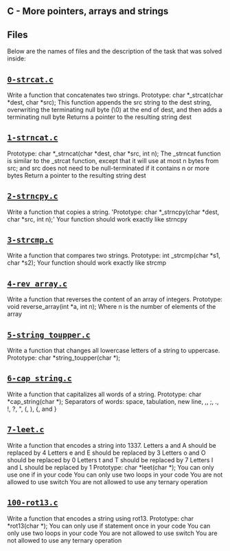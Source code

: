 ## C - More pointers, arrays and strings 

## Files
Below are the names of files and the description of the task that was solved inside:

## [`0-strcat.c`](0-strcat.c)
Write a function that concatenates two strings. 
Prototype: char *_strcat(char *dest, char *src); 
This function appends the src string to the dest string, 
overwriting the terminating null byte (\0) at the end of dest, 
and then adds a terminating null byte Returns a pointer to the resulting string dest

## [`1-strncat.c`](1-strncat.c)
Prototype: char *_strncat(char *dest, char *src, int n); 
The _strncat function is similar to the _strcat function, 
    except that it will use at most n bytes from src; 
and src does not need to be null-terminated if it contains n or 
more bytes Return a pointer to the resulting string dest

## [`2-strncpy.c`](2-strncpy.c)
Write a function that copies a string. 
'Prototype: char *_strncpy(char *dest, char *src, int n);' 
Your function should work exactly like strncpy

## [`3-strcmp.c`](3-strcmp.c)
Write a function that compares two strings. 
 Prototype: int _strcmp(char *s1, char *s2); 
 Your function should work exactly like strcmp 


## [`4-rev_array.c`](4-rev_array.c)
Write a function that reverses the content of an array of integers. 
Prototype: void reverse_array(int *a, int n); 
Where n is the number of elements of the array

## [`5-string_toupper.c`](5-string_toupper.c)
Write a function that changes all lowercase letters of a string to uppercase.
Prototype: char *string_toupper(char *);

## [`6-cap_string.c`](6-cap_string.c)
Write a function that capitalizes all words of a string. 
Prototype: char *cap_string(char *); 
Separators of words: space, tabulation, new line, ,, ;, ., !, ?, ", (, ), {, and }


## [`7-leet.c`](7-leet.c)
Write a function that encodes a string into 1337. 
Letters a and A should be replaced by 4 
Letters e and E should be replaced by 3 
Letters o and O should be replaced by 0 
Letters t and T should be replaced by 7 
Letters l and L should be replaced by 1 
Prototype: char *leet(char *); 
You can only use one if in your code 
You can only use two loops in your code 
You are not allowed to use switch 
You are not allowed to use any ternary operation

## [`100-rot13.c`](100-rot13.c)
Write a function that encodes a string using rot13.
Prototype: char *rot13(char *);
You can only use if statement once in your code
You can only use two loops in your code
You are not allowed to use switch
You are not allowed to use any ternary operation
